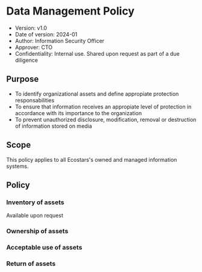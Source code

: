 # Data Management Policy
* Version: v1.0
* Date of version: 2024-01
* Author: Information Security Officer
* Approver: CTO
* Confidentiality: Internal use. Shared upon request as part of a due diligence

## Purpose
* To identify organizational assets and define appropiate protection responsabilities
* To ensure that information receives an appropiate level of protection in accordance with its importance to the organization
* To prevent unauthorized disclosure, modification, removal or destruction of information stored on media

## Scope
This policy applies to all Ecostars's owned and managed information systems.

## Policy
### Inventory of assets
Available upon request

### Ownership of assets

### Acceptable use of assets

### Return of assets
